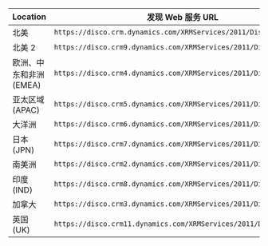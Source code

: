 |Location|发现 Web 服务 URL|
|--------------|-------------------------------| 
|北美|`https://disco.crm.dynamics.com/XRMServices/2011/Discovery.svc`|
|北美 2|`https://disco.crm9.dynamics.com/XRMServices/2011/Discovery.svc`|
|欧洲、中东和非洲 (EMEA)|`https://disco.crm4.dynamics.com/XRMServices/2011/Discovery.svc`|
|亚太区域 (APAC)|`https://disco.crm5.dynamics.com/XRMServices/2011/Discovery.svc`|
|大洋洲|`https://disco.crm6.dynamics.com/XRMServices/2011/Discovery.svc`|
|日本 (JPN)|`https://disco.crm7.dynamics.com/XRMServices/2011/Discovery.svc`|
|南美洲|`https://disco.crm2.dynamics.com/XRMServices/2011/Discovery.svc`|
|印度 (IND)|`https://disco.crm8.dynamics.com/XRMServices/2011/Discovery.svc`|
|加拿大|`https://disco.crm3.dynamics.com/XRMServices/2011/Discovery.svc`|
|英国 (UK)|`https://disco.crm11.dynamics.com/XRMServices/2011/Discovery.svc`|